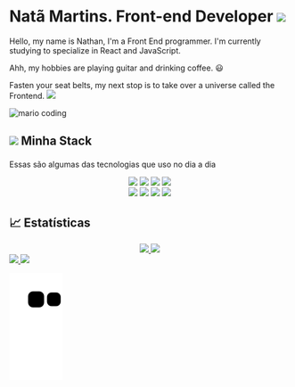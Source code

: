 <h1>Natã Martins. Front-end Developer <img src="https://media.giphy.com/media/hvRJCLFzcasrR4ia7z/200w.webp" width="30px"></h1>
<p>Hello, my name is Nathan, I'm a Front End programmer. I'm currently studying to specialize in React and JavaScript.</p>
<p>Ahh, my hobbies are playing guitar and drinking coffee. 😃</p>
 <p>Fasten your seat belts, my next stop is to take over a universe called the Frontend. 
 <img src="https://media.giphy.com/media/VbK2YCQFWdg5nvH5wa/200w.webp" width="30"></p>

![mario coding](https://i.imgur.com/1ZvVkDc.gif)

## <p>  <img src="https://media.giphy.com/media/UuC5AgQnh4tWZg2yrd/200.webp" width="50"> Minha Stack</p>
 Essas são algumas das tecnologias que uso no dia a dia
<div align="center">
 <img src="https://media3.giphy.com/media/ln7z2eWriiQAllfVcn/200w.webp" width="100">      
 <img src="https://i.giphy.com/media/eNAsjO55tPbgaor7ma/200w.webp" width="100">      
 <img src="https://i.giphy.com/media/KzJkzjggfGN5Py6nkT/200.webp" width="100">      
 <img src="https://i.giphy.com/media/IdyAQJVN2kVPNUrojM/200.webp" width="100">
</div>

<div align="center">
  <img src="https://media.giphy.com/media/XAxylRMCdpbEWUAvr8/200.webp" width="100">
 <img src="https://media.giphy.com/media/fsEaZldNC8A1PJ3mwp/200.webp" width="100">      
 <img src="https://media.giphy.com/media/kdFc8fubgS31b8DsVu/200.webp" width="100">
 <img src="https://media.giphy.com/media/gHnBLyeYE6hboT3t3o/200.webp" width="100">

</div>

##

## 📈 Estatísticas
<div align="center" display="Flex">
 <a href="https://github.com/natamartins">
 <img height="180em" src="https://github-readme-stats.vercel.app/apiusername=natamartins&show_icons=true&theme=dracula&include_all_commits=true&count_private=true"/>
 <img height="150em" src="https://github-readme-stats.vercel.app/api/top-langs/?username=natamartins&layout=compact&langs_count=7&theme=dracula"/>
</div>

<div> 
  <a href="https://www.instagram.com/nathanmartins188/" target="_blank">
    <img src="https://img.shields.io/badge/-Instagram-%23E4405F?style=for-the-badge&logo=instagram&logoColor=white" target="_blank">
  </a>
  <a href="https://www.linkedin.com/in/nat%C3%A3-martins-0a1581229/" target="_blank">
    <img src="https://img.shields.io/badge/-LinkedIn-%230077B5?style=for-the-badge&logo=linkedin&logoColor=white" target="_blank">
  </a> 
 
  ![Snake animation](https://github.com/natamartins/natamartins/blob/output/github-contribution-grid-snake.svg)
</div>
